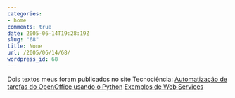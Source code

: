 ```yaml
---
categories:
- home
comments: true
date: 2005-06-14T19:28:19Z
slug: "68"
title: None
url: /2005/06/14/68/
wordpress_id: 68
---
```


Dois textos meus foram publicados no site Tecnociência:
[Automatização de tarefas do OpenOffice usando o Python](http://tecnociencia.com.br/revista/index.php?option=com_content&task=view&id=135&Itemid=1)
[Exemplos de Web Services](http://tecnociencia.com.br/revista/index.php?option=com_content&task=view&id=136&Itemid=1)

